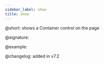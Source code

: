 ```yaml
---
sidebar_label: show
title: show
---
```


@short: shows a Container control on the page

@signature:

@example:

@changelog: added in v7.2